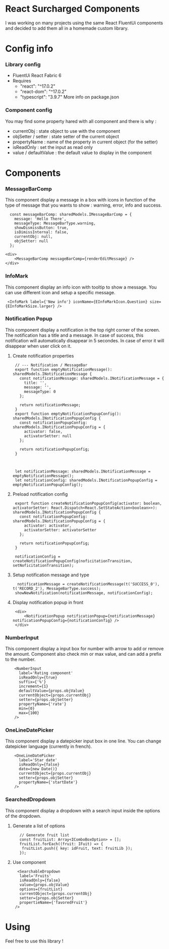 # React Surcharged Components

I was working on many projects using the same React FluentUi components and decided to add them all in a homemade custom library. 


# Config info
### Library config
- FluentUi React Fabric 6
- Requires 
	-  "react": "^17.0.2"
	-  "react-dom": "^17.0.2"
	-  "typescript": "3.9.7"
More info on package.json

### Component config
You may find some property hared with all component and there is why :
- currentObj : state object to use with the component
- objSetter / setter : state setter of the current object
- propertyName : name of the property in current object (for the setter)
- isReadOnly : set the input as read only
- value / defaultValue : the default value to display in the component


# Components
### MessageBarComp
This component display a message in a box with icons in function of the type of message that you wants to show : warning, error, info and success.

      const messageBarComp: sharedModels.IMessageBarComp = {
        message: 'Hello There',
        messageType: MessageBarType.warning,
        showDismissButton: true,
        isDimissInternal: false,
        currentObj: null,
        objSetter: null
      };
    
    <div>
	    <MessageBarComp messageBarComp={renderEditMessage} />
    </div>


### InfoMark
This component display an info icon with tooltip to show a message. You can use different icon and setup a specific message.

     <InfoMark label={'New info'} iconName={EInfoMarkIcon.Question} size={EInfoMarkSize.larger} />


### Notification Popup
This component display a notification in the top right corner of the screen. The notification has a title and a message. In case of success, this notification will automatically disappear in 5 secondes. In case of error it will disappear when user click on it.

1. Create notification properties 

	    // --- Notification / MessageBar
		export function emptyNotificationMessage(): sharedModels.INotificationMessage {
		  const notificationMessage: sharedModels.INotificationMessage = {
		    title: '',
		    message: '',
		    messageType: 0
		  };

		  return notificationMessage;
		}
		export function emptyNotificationPopupConfig(): sharedModels.INotificationPopupConfig {
		  const notificationPopupConfig: sharedModels.INotificationPopupConfig = {
		    activator: false,
		    activatorSetter: null
		  };

		  return notificationPopupConfig;
		}



		let notificationMessage: sharedModels.INotificationMessage = emptyNotificationMessage();
		let notificationConfig: sharedModels.INotificationPopupConfig = emptyNotificationPopupConfig();

2. Preload notification config

		export function createNotificationPopupConfig(activator: boolean, activatorSetter: React.Dispatch<React.SetStateAction<boolean>>): sharedModels.INotificationPopupConfig {
		  const notificationPopupConfig: sharedModels.INotificationPopupConfig = {
		    activator: activator,
		    activatorSetter: activatorSetter
		  };

		  return notificationPopupConfig;
		}	    
		
		notificationConfig = createNotificationPopupConfig(noficitationTransition, setNoficitationTransition);

3. Setup notification message and type

	     notificationMessage = createNotificationMessage(t('SUCCESS_0'), t('RECORD_2'), MessageBarType.success);
		showNewNotification(notificationMessage, notificationConfig);

4. Display notification popup in front

        <div>
		    <NotificationPopup notificationPopup={notificationMessage} notificationPopupConfig={notificationConfig} />
	    </div>


### NumberInput
This component display a input box for number with arrow to add or remove the amount. Component also check min or max value, and can add a prefix to the number.

        <NumberInput
          label='Rating component'
          isReadOnly={true}
          suffix={'%'}
          increment={1}
          defaultValue={props.objValue}
          currentObject={props.currentObj}
          setter={props.objSetter}
          propertyName={'rate'}
          min={0}
          max={100}
        />


### OneLineDatePicker
This component display a datepicker input box in one line. You can change datepicker language (currently in french).

        <OneLineDatePicker
          label='Star date'
          isReadOnly={false}
          date={new Date()}
          currentObject={props.currentObj}
          setter={props.objSetter}
          propertyName={'startDate'}
        />


### SearchedDropdown
This component display a dropdown with a search input inside the options of the dropdown.

1. Generate a list of options

	      // Generate fruit list
		  const fruitList: Array<IComboBoxOption> = [];
		  fruitList.forEach((fruit: IFuit) => {
		   fruitList.push({ key: idFruit, text: fruitLib });
		  });

2. Use component

	     <SearchableDropdown
          label='Fruits'
          isReadOnly={false}
          value={props.objValue}
          options={fruitList}
          currentObject={props.currentObj}
          setter={props.objSetter}
          propertieName={'favoredFruit'}
        />


# Using
Feel free to use this library !
